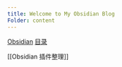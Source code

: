 ```yaml
---
title: Welcome to My Obsidian Blog
Folder: content
---
```


[Obsidian](Obsidian)
[目录](../content )

[[Obsidian 插件整理]]
